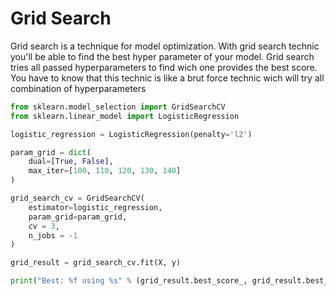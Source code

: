 # Grid Search

Grid search is a technique for model optimization. With grid search technic you'll be able to find the best hyper parameter of your model. Grid search tries all passed hyperparameters to find wich one provides the best score. You have to know that this technic is like a brut force technic wich will try all combination of hyperparameters

```python
from sklearn.model_selection import GridSearchCV
from sklearn.linear_model import LogisticRegression

logistic_regression = LogisticRegression(penalty='l2')

param_grid = dict(
    dual=[True, False],
    max_iter=[100, 110, 120, 130, 140]
)

grid_search_cv = GridSearchCV(
    estimator=logistic_regression,
    param_grid=param_grid,
    cv = 3,
    n_jobs = -1
)

grid_result = grid_search_cv.fit(X, y)

print("Best: %f using %s" % (grid_result.best_score_, grid_result.best_params_))

```